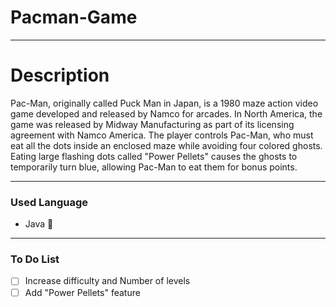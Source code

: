 # Pacman-Game
---

# Description
Pac-Man, originally called Puck Man in Japan, is a 1980 maze action video game developed and released by Namco for arcades.  In North America, the game was released by Midway Manufacturing as part of its licensing agreement with Namco America. 
The player controls Pac-Man, who must eat all the dots inside an enclosed maze while avoiding four colored ghosts. 
Eating large flashing dots called "Power Pellets" causes the ghosts to temporarily turn blue, allowing Pac-Man to eat them for bonus points.

---

### Used Language
- Java 💫
---

### To Do List
- [ ] Increase difficulty and Number of levels
- [ ] Add "Power Pellets" feature
